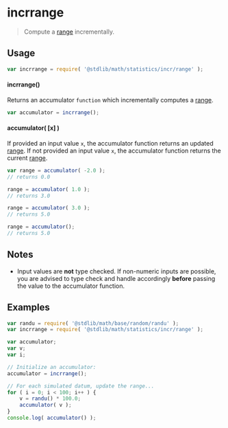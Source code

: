 # incrrange

> Compute a [range][range] incrementally.


<section class="usage">

## Usage

``` javascript
var incrrange = require( '@stdlib/math/statistics/incr/range' );
```

#### incrrange()

Returns an accumulator `function` which incrementally computes a [range][range].

``` javascript
var accumulator = incrrange();
```

#### accumulator( \[x\] )

If provided an input value `x`, the accumulator function returns an updated [range][range]. If not provided an input value `x`, the accumulator function returns the current [range][range].

``` javascript
var range = accumulator( -2.0 );
// returns 0.0

range = accumulator( 1.0 );
// returns 3.0

range = accumulator( 3.0 );
// returns 5.0

range = accumulator();
// returns 5.0
```

</section>

<!-- /.usage -->


<section class="notes">

## Notes

* Input values are __not__ type checked. If non-numeric inputs are possible, you are advised to type check and handle accordingly __before__ passing the value to the accumulator function.

</section>

<!-- /.notes -->


<section class="examples">

## Examples

``` javascript
var randu = require( '@stdlib/math/base/random/randu' );
var incrrange = require( '@stdlib/math/statistics/incr/range' );

var accumulator;
var v;
var i;

// Initialize an accumulator:
accumulator = incrrange();

// For each simulated datum, update the range...
for ( i = 0; i < 100; i++ ) {
    v = randu() * 100.0;
    accumulator( v );
}
console.log( accumulator() );
```

</section>

<!-- /.examples -->


<section class="links">

[range]: https://en.wikipedia.org/wiki/Range_%28statistics%29

</section>

<!-- /.links -->
